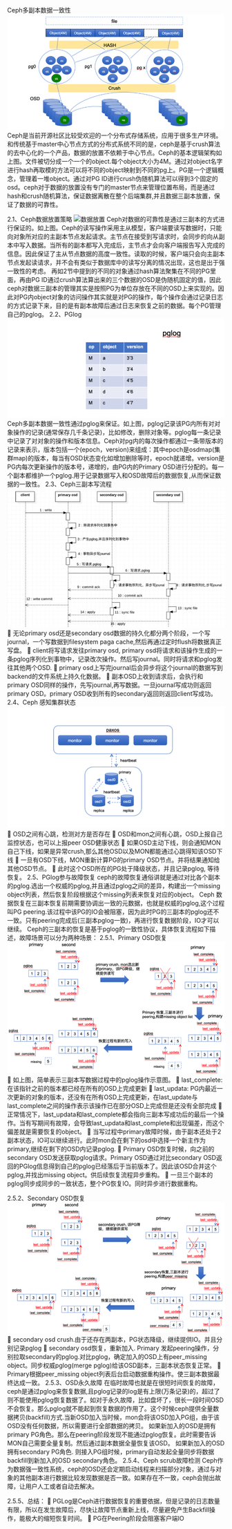 Ceph多副本数据一致性
![ceph架构](https://github.com/dingdangzhang/blog/blob/master/file_image/ceph架构.png)
     Ceph是当前开源社区比较受欢迎的一个分布式存储系统，应用于很多生产环境。和传统基于master中心节点方式的分布式系统不同的是，ceph是基于crush算法的去中心化的一个产品，数据的放置不依赖于中心节点。Ceph的基本逻辑架构如上图。文件被切分成一个一个的object.每个object大小为4M。通过对object名字进行hash再取模的方法可以将不同的object映射到不同的pg上。PG是一个逻辑概念，管理着一堆object。通过对PG ID进行crush伪随机算法可以得到3个固定的osd。ceph对于数据的放置没有专门的master节点来管理位置布局，而是通过hash和crush随机算法，保证数据离散在整个后端集群,并且数据三副本放置，保证了数据的可靠性。

2.1、Ceph数据放置策略
![数据放置](https://github.com/dingdangzhang/blog/blob/master/file_image/无标图.png) 
Ceph对数据的可靠性是通过三副本的方式进行保证的。如上图。Ceph的读写操作采用主从模型，客户端要读写数据时，只能向对象所对应的主副本节点发起请求。主节点在接受到写请求时，会同步的向从副本中写入数据。当所有的副本都写入完成后，主节点才会向客户端报告写入完成的信息。因此保证了主从节点数据的高度一致性。读取的时候，客户端只会向主副本节点发起读请求，并不会有类似于数据库中的读写分离的情况出现，这也是出于强一致性的考虑。
再如2节中提到的不同的对象通过hash算法聚集在不同的PG里面，再由PG ID通过crush算法算出来的三个数据的OSD是伪随机固定的值，因此ceph对数据三副本的管理其实是按照PG为单位存放在不同的OSD上来实现的。因此对PG内object对象的访问操作其实就是对PG的操作，每个操作会通过记录日志的方式记录下来，目的是有副本故障后通过日志来恢复之前的数据。每个PG管理自己的pglog。
2.2、PGlog
![pglog](https://github.com/dingdangzhang/blog/blob/master/file_image/ceph_pglog.png)
   Ceph多副本数据一致性通过pglog来保证。如上图，pglog记录该PG内所有对对象操作的记录(通常保存几千条记录)，比如修改，删除对象等。pglog每一条记录中记录了对对象的操作和版本信息。Ceph对pg内的每次操作都通过一条带版本的记录来表示，版本包括一个(epoch，version)来组成：其中epoch是osdmap(集群map)的版本，每当有OSD状态变化如增加删除等时，epoch就递增。version是PG内每次更新操作的版本号，递增的，由PG内的Primary OSD进行分配的。每一个副本都维护一个pglog.用于记录数据写入和OSD故障后的数据恢复,从而保证数据的一致性。
2.3、Ceph三副本写流程
![rw](https://github.com/dingdangzhang/blog/blob/master/file_image/ceph_rw.png)
	无论primary osd还是secondary osd数据的持久化都分两个阶段，一个写journal，一个写数据到filesystem paga cache,然后再通过定时flush将数据真正写盘。
	client将写请求发往primary osd, primary osd将请求和该操作生成的一条pglog序列化到事物中，记录改次操作。然后写journal。同时将请求和pglog发往其他两个OSD.
	primary osd上写完journal后会异步将这个journal的数据写到backend的文件系统上持久化数据。
	副本OSD上收到请求后，会执行和primary OSD同样的操作，先写journal,再写数据。一旦journal写成功则返回primary OSD。primary OSD收到所有的secondary返回则返回client写成功。
2.4、Ceph 感知集群状态
![heartbeat](https://github.com/dingdangzhang/blog/blob/master/file_image/ceph_heartbeat.png) 
	OSD之间有心跳，检测对方是否存在
	OSD和mon之间有心跳，OSD上报自己监控状态，也可以上报peer OSD健康状态
	如果OSD主动下线，则会通知MON自己下线，如果是异常crush,那么其他OSD以及MON都能通过心跳得知该OSD下线
	一旦有OSD下线，MON重新计算PG的primary OSD节点。并将结果通知给其他OSD节点。
	此时这个OSD所在的PG处于降级状态，并且记录pglog, 等待恢复。
2.5、PGlog参与故障恢复
    ceph的故障恢复通俗讲就是通过对比各个副本的pglog.选出一个权威的pglog,并且通过pglog之间的差异，构建出一个missing object列表，然后恢复阶段根据这个missing列表来恢复对应的object。
Ceph 数据恢复在三副本恢复前期需要协调出一致的元数据，也就是权威的pglog,这个过程叫PG peering.该过程中该PG的IO会被阻塞，因为此时PG的三副本的pglog还不一致。只有peering完成后(三副本pglog一致)，再进行恢复数据阶段，IO才可以继续。
Ceph的三副本的恢复是基于pglog的一致性协议，具体恢复流程如下描述，故障场景可以分为两种场景：
2.5.1、Primary OSD恢复
![primary_osd_restore](https://github.com/dingdangzhang/blog/blob/master/file_image/primary_osd_restore.png)
	如上图，简单表示三副本写数据过程中的pglog操作示意图。
	last_complete: 在该指针之前的版本都已经在所有的OSD上完成更新
	last_updata: PG内最近一次更新的对象的版本，还没有在所有OSD上完成更新，在last_update与last_complete之间的操作表示该操作已在部分OSD上完成但是还没有全部完成
	正常情况下，last_updata和last_complete都会指向三副本写成功后的最后一个操作。当有写期间有故障，会导致last_updata和last_complete和出现偏差，而这个偏差就是需要恢复的object。
	当写过程中primary故障时候，由于副本还处于2副本状态，IO可以继续进行。此时mon会在剩下的osd中选择一个新主作为primary,继续在剩下的OSD内记录pglog.
	Primary OSD恢复时候，向之前的secondary OSD发送获取pglog请求。Primary OSD通过对比secondary OSD返回的PGlog信息得到自己的pglog已经落后于当前版本了。因此该OSD合并这个pglog,并找出missing object。供后续恢复流程异步重构。
	一旦三个副本的pglog同步成同步的一致状态，整个PG恢复IO。同时异步进行数据重构。

2.5.2、Secondary OSD恢复
![second_osd_restore](https://github.com/dingdangzhang/blog/blob/master/file_image/second_osd_restore.png) 
	secondary osd crush.由于还存在两副本，PG状态降级，继续提供IO。并且分别记录pglog
	secondary osd恢复，重新加入. Primary 发起peering操作，分别拉取secondary的pglog.对比pglog，确定加入的OSD上有peer_missing object。同步权威pglog(merge pglog)给该OSD副本，三副本状态恢复正常。
	Primary根据peer_missing object列表后台启动数据重构操作。使三副本数据最终达成一致。
2.5.3、OSD永久故障
在临时故障也就是在很短时间恢复的故障，ceph是通过pglog来恢复数据,且pglog记录的log是有上限(万条记录)的，超过了则不能使用pglog恢复数据了。如对于永久故障，比如盘坏了，很长一段时间OSD不会恢复。那么pglog就不能起到恢复数据的作用了。这个时候ceph提供全量数据拷贝(backfill)方式.当新OSD加入当时候，mon会将该OSD加入PG组，由于该OSD没有任何数据，所以需要进行全部数据的拷贝。
如果新加入的OSD是拥有primary PG角色。那么在peering阶段发现不能通过pglog恢复。此时需要告诉MON自己需要全量复制。然后通过副本数据全量恢复该OSD。
如果新加入的OSD拥有secondary PG角色. 则接入PG组时候，primary自动发起全量同步将数据backfill到新加入的OSD secondary角色。
2.5.4、Ceph scrub故障检测
Ceph作为数据强一致性系统，ceph的OSD还会定期启动线程来扫描部分对象，通过与对象的其他副本进行数据比较发现数据是否一致。如果存在不一致，ceph会抛出故障，让用户人工或者自动去解决。

2.5.5、总结：
	PGLog是Ceph进行数据恢复的重要依据，但是记录的日志数量有限，所以在发生故障后，尽快让故障节点重新上线，尽量避免产生Backfill操作，能极大的缩短恢复时间。
	PG在Peering阶段会阻塞客户端IO

